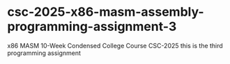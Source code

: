 # csc-2025-x86-masm-assembly-programming-assignment-3
x86 MASM 10-Week Condensed College Course CSC-2025 this is the third programming assignment
